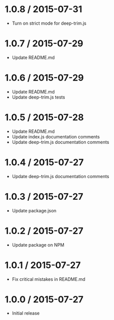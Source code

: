 1.0.8 / 2015-07-31
==================

* Turn on strict mode for deep-trim.js

1.0.7 / 2015-07-29
==================

* Update README.md

1.0.6 / 2015-07-29
==================

* Update README.md
* Update deep-trim.js tests

1.0.5 / 2015-07-28
==================

* Update README.md
* Update index.js documentation comments
* Update deep-trim.js documentation comments

1.0.4 / 2015-07-27
==================

* Update deep-trim.js documentation comments

1.0.3 / 2015-07-27
==================

* Update package.json

1.0.2 / 2015-07-27
==================

* Update package on NPM

1.0.1 / 2015-07-27
==================

* Fix critical mistakes in README.md

1.0.0 / 2015-07-27
==================

* Initial release